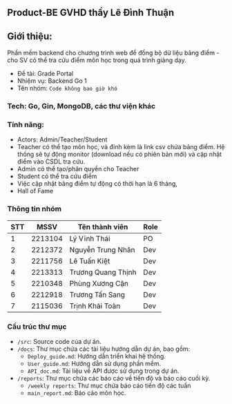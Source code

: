 ## Product-BE GVHD thầy Lê Đình Thuận

## Giới thiệu:
Phần mềm backend cho chương trình web để đồng bộ dữ liệu bảng điểm - cho SV có thể tra cứu điểm môn học trong quá trình giảng dạy. 

- Đề tài: Grade Portal
- Nhiệm vụ: Backend Go 1
- Tên nhóm: `Code không bao giờ khó`

### Tech: Go, Gin, MongoDB, các thư viện khác

### Tính năng:
- Actors: Admin/Teacher/Student
- Teacher có thể tạo môn học, và đính kèm là link csv chứa bảng điểm. Hệ thống sẽ tự động monitor (download nếu có phiên bản mới) và cập nhật điểm vào CSDL tra cứu.
- Admin có thể tạo/phân quyền cho Teacher
- Student có thể tra cứu điểm
- Việc cập nhật bảng điểm tự động có thời hạn là 6 tháng,
- Hall of Fame

### Thông tin nhóm
|STT | MSSV    | Tên thành viên      | Role | 
|----|---------|---------------------|------|
|1   | 2213104 | Lý Vĩnh Thái        | PO   |
|2   | 2212372 | Nguyễn Trung Nhân   | Dev  |
|3   | 2211756 | Lê Tuấn Kiệt        | Dev  |
|4   | 2213313 | Trương Quang Thịnh  | Dev  |
|5   | 2210348 | Phùng Xương Cận     | Dev  |
|6   | 2212918 | Trương Tấn Sang     | Dev  |
|7   | 2115036 | Trịnh Khải Toàn     | Dev  |

### Cấu trúc thư mục
- `/src`: Source code của dự án.
- `/docs`: Thư mục chứa các tài liệu hướng dẫn dự án, bao gồm:
  - `Deploy_guide.md`: Hướng dẫn triển khai hệ thống.
  - `User_guide.md`: Hướng dẫn sử dụng phần mềm.
  - `API_doc.md`: Tài liệu về API được sử dụng trong dự án.
- `/reports`: Thư mục chứa các báo cáo về tiến độ và báo cáo cuối kỳ.
  - `/weekly reports`: Thư mục chứa báo cáo tiến độ các tuần
  - `main_report.md`: Báo cáo môn học.
